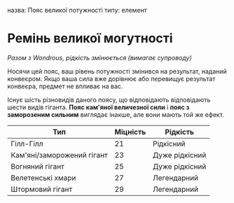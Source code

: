 назва: Пояс великої потужності типу: елемент

# Ремінь великої могутності
_Разом з Wondrous, рідкість змінюється (вимагає супроводу)_

Носячи цей пояс, ваш рівень потужності змінився на результат, наданий конвеєром. Якщо ваша сила вже дорівнює або перевищує результат конвеєра, предмет не впливає на вас.

Існує шість різновидів даного поясу, що відповідають відповідають шести видів гіганта. **Пояс кам'яної величезної сили** і **пояс з заморозеним сильним** виглядає інакше, але вони мають той же ефект.

| Тип                        | Міцність | Рідкість       |
| -------------------------- | -------- | -------------- |
| Гілл-Гілл                  | 21       | Рідкісний      |
| Кам'яні/заморожений гігант | 23       | Дуже рідкісний |
| Вогняний гігант            | 25       | Дуже рідкісний |
| Велетенські хмари          | 27       | Легендарний    |
| Штормовий гігант           | 29       | Легендарний    |